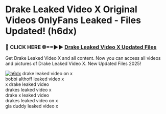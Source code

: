 # Drake Leaked Video X Original Videos 0nlyFans Leaked - Files Updated! (h6dx)

<h3>🔴 CLICK HERE 🌐==►► <a href="https://tinyurl.com/brd5kh86" rel="nofollow">Drake Leaked Video X Updated Files</a></h3>

Get Drake Leaked Video X and all content. Now you can access all videos and pictures of Drake Leaked Video X. New Updated Files 2025!

[![h6dx](https://i.imgur.com/K7sEzmb.gif)](https://tinyurl.com/brd5kh86)
drake leaked video on x<br>
bobbi althoff leaked video x<br>
x drake leaked video<br>
drakes leaked video x<br>
drake x leaked video<br>
drakes leaked video on x<br>
gia duddy leaked video x